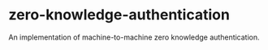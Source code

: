# zero-knowledge-authentication
An implementation of machine-to-machine zero knowledge authentication.

